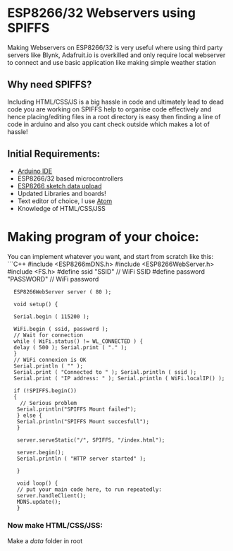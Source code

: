 # ESP8266/32 Webservers using SPIFFS
Making Webservers on ESP8266/32 is very useful where using third party servers like Blynk, Adafruit.io is overkilled and only require local webserver to connect and use basic application like making simple weather station

## Why need SPIFFS?
Including HTML/CSS/JS is a big hassle in code and ultimately lead to dead code you are working on
SPIFFS help to organise code effectively and hence placing/editing files in a root directory is easy then finding a line of code in arduino and also you cant check outside which makes a lot of hassle!

## Initial Requirements:
- [Arduino IDE](https://www.arduino.cc/en/main/software)
- ESP8266/32 based microcontrollers
- [ESP8266 sketch data upload](https://github.com/esp8266/arduino-esp8266fs-plugin)
- Updated Libraries and boards!
- Text editor of choice, I use [Atom](https://atom.io)
- Knowledge of HTML/CSS/JSS

# Making program of your choice:
You can implement whatever you want, and start from scratch like this:
    ```C++
      #include <ESP8266mDNS.h>
      #include <ESP8266WebServer.h>
      #include <FS.h>
      #define ssid      "SSID"      // WiFi SSID
      #define password  "PASSWORD"      // WiFi password


      ESP8266WebServer server ( 80 );

      void setup() {
    
      Serial.begin ( 115200 );

      WiFi.begin ( ssid, password );
      // Wait for connection
      while ( WiFi.status() != WL_CONNECTED ) {
      delay ( 500 ); Serial.print ( "." );
      }
      // WiFi connexion is OK
      Serial.println ( "" );
      Serial.print ( "Connected to " ); Serial.println ( ssid );
      Serial.print ( "IP address: " ); Serial.println ( WiFi.localIP() );

      if (!SPIFFS.begin())
      {
        // Serious problem
       Serial.println("SPIFFS Mount failed");
       } else {
       Serial.println("SPIFFS Mount succesfull");
       }

       server.serveStatic("/", SPIFFS, "/index.html");

       server.begin();
       Serial.println ( "HTTP server started" );

       }

       void loop() {
       // put your main code here, to run repeatedly:
       server.handleClient();
       MDNS.update();
       }

### Now make HTML/CSS/JSS:
Make a *data* folder in root 
